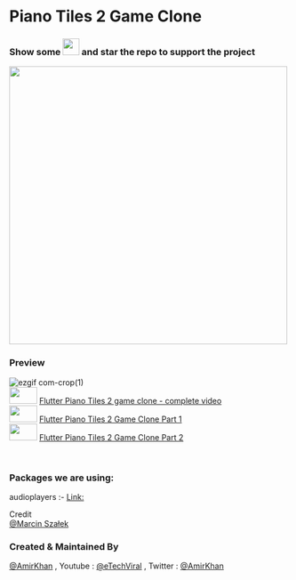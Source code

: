 # Piano Tiles 2 Game Clone

### Show some  <img src="https://github.githubassets.com/images/icons/emoji/unicode/2764.png" width="30" height="30" />   and star the repo to support the project

<img src="https://user-images.githubusercontent.com/10207753/93908697-642dff80-fd18-11ea-8e6c-deb57ff6c997.png" height="500" /> 
  <br />

### Preview

![ezgif com-crop(1)](https://user-images.githubusercontent.com/10207753/93896840-d992d380-fd0a-11ea-9171-92d9b31a6a53.gif)
 <br/>
<img src="https://user-images.githubusercontent.com/10207753/84770526-2589fa00-aff1-11ea-83bf-f1255b9371ac.jpg" width="50" height="30" />
<a href="https://youtu.be/op4UafGib7M">Flutter Piano Tiles 2 game clone - complete video </a>
<br/>
<img src="https://user-images.githubusercontent.com/10207753/84770526-2589fa00-aff1-11ea-83bf-f1255b9371ac.jpg" width="50" height="30" />
<a href="https://youtu.be/2Fmj4z10H8Q">Flutter Piano Tiles 2 Game Clone  Part 1</a>
<br/>
<img src="https://user-images.githubusercontent.com/10207753/84770526-2589fa00-aff1-11ea-83bf-f1255b9371ac.jpg" width="50" height="30" />
<a href="https://youtu.be/oW33w53T21Y">Flutter Piano Tiles 2 Game Clone  Part 2</a>
<br/>

<br /> 


### Packages we are using:

audioplayers :- [Link:](https://pub.dev/packages/audioplayers)




    
Credit	  
[@Marcin Szałek](https://github.com/MarcinusX)


### Created & Maintained By

[@AmirKhan](https://github.com/amirk3321) , Youtube : [@eTechViral](https://www.youtube.com/channel/UCO6gMNHYhRqyzbskNh4gG_A) , Twitter  : [@AmirKhan](https://twitter.com/__Meer___)
